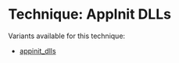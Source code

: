 # Technique: AppInit DLLs

Variants available for this technique:

* [appinit_dlls](variants/appinit_dlls.md)
